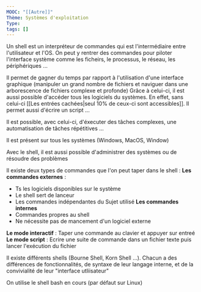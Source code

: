 ```yaml
---
MOOC: "[[Autre]]"
Thème: Systèmes d'exploitation
Type:
tags: []
---
```


Un shell est un interpréteur de commandes qui est l'intermédiaire entre l'utilisateur et l'OS. On peut y rentrer des commandes pour piloter l'interface système comme les ficheirs, le processus, le réseau, les périphériques ...

Il permet de gagner du temps par rapport à l'utilisation d'une interface graphique (manipuler un grand nombre de fichiers et naviguer dans une arborescence de fichiers complexe et profonde)
Grâce à celui-ci, il est aussi possible d'accéder tous les logiciels du systèmes. En effet, sans celui-ci [[Les entrées cachées|seul 10% de ceux-ci sont accessibles]]. Il permet aussi d'écrire un script ...

Il est possible, avec celui-ci, d'éxecuter des tâches complexes, une automatisation de tâches répétitives ...

Il est présent sur tous les systèmes (Windows, MacOS, Window)

Avec le shell, il est aussi possible d'administrer des systèmes ou de résoudre des problèmes

Il existe deux types de commandes que l'on peut taper dans le shell :
**Les commandes externes** :

- Ts les logiciels disponibles sur le système
- Le shell sert de lanceur
- Les commandes indépendantes du Sujet utilisé
  **Les commandes internes**
- Commandes propres au shell
- Ne nécessite pas de mancement d'un logiciel externe

**Le mode interactif** : Taper une commande au clavier et appuyer sur entreé
**Le mode script** : Ecrire une suite de commande dans un fichier texte puis lancer l'exécution du fichier

Il existe différents shells (Bourne Shell, Korn Shell ...). Chacun a des différences de fonctionnalités, de syntaxe de leur langage interne, et de la convivialité de leur "interface utliisateur"

On utilise le shell bash en cours (par défaut sur Linux)

